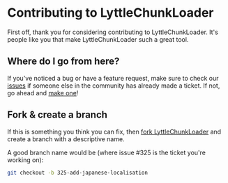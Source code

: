 # Contributing to LyttleChunkLoader

First off, thank you for considering contributing to LyttleChunkLoader. It's people like you that make LyttleChunkLoader such a great tool.

## Where do I go from here?

If you've noticed a bug or have a feature request, make sure to check our [issues](https://github.com/Lyttle-Development/LyttleChunkLoader/issues) if someone else in the community has already made a ticket. If not, go ahead and [make one](https://github.com/Lyttle-Development/LyttleChunkLoader/issues/new)!

## Fork & create a branch

If this is something you think you can fix, then [fork LyttleChunkLoader](https://help.github.com/articles/fork-a-repo) and create a branch with a descriptive name.

A good branch name would be (where issue #325 is the ticket you're working on):

```bash
git checkout -b 325-add-japanese-localisation